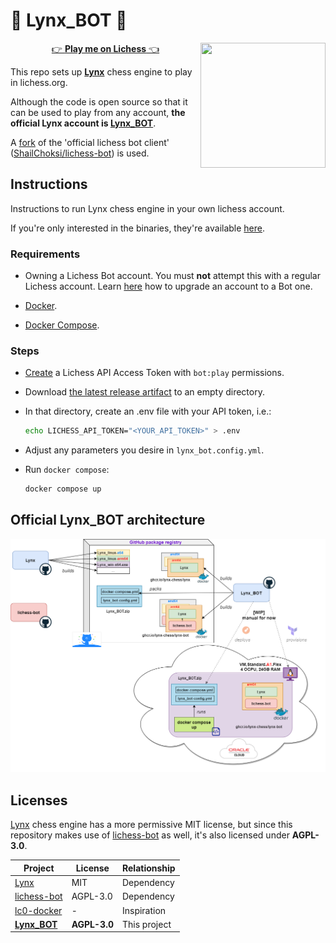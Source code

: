# 🤖 Lynx_BOT 🤖

<img align="right" width="200" height="200" src="https://github.com/lynx-chess/Lynx/blob/main/resources/lynx.png">

<p align="center">
  <a href="https://lichess.org/?user=lynx_bot#friend">👉 <b>Play me on Lichess</b> 👈</a>
</p>

This repo sets up [**Lynx**](https://github.com/lynx-chess/Lynx) chess engine to play in lichess.org.

Although the code is open source so that it can be used to play from any account, **the official Lynx account is [Lynx_BOT](https://lichess.org/@/Lynx_BOT)**.

A [fork](https://github.com/lynx-chess/lichess-bot) of the 'official lichess bot client' ([ShailChoksi/lichess-bot](https://github.com/ShailChoksi/lichess-bot)) is used.

## Instructions

Instructions to run Lynx chess engine in your own lichess account.

If you're only interested in the binaries, they're available [here](https://github.com/lynx-chess/Lynx/releases).

### Requirements

- Owning a Lichess Bot account. You must **not** attempt this with a regular Lichess account. Learn [here](https://lichess.org/api#operation/botAccountUpgrade) how to upgrade an account to a Bot one.

- [Docker](https://docs.docker.com/get-docker/).

- [Docker Compose](https://docs.docker.com/compose/install/).

### Steps

- [Create](https://lichess.org/account/oauth/token/create?) a Lichess API Access Token with `bot:play` permissions.

- Download [the latest release artifact](https://github.com/lynx-chess/Lynx_BOT/releases/latest) to an empty directory.

- In that directory, create an .env file with your API token, i.e.:

  ```bash
  echo LICHESS_API_TOKEN="<YOUR_API_TOKEN>" > .env
  ```

- Adjust any parameters you desire in `lynx_bot.config.yml`.

- Run `docker compose`:

  ```bash
  docker compose up
  ```

## Official Lynx_BOT architecture

![Architecture](resources/architecture_diagram.png)

## Licenses

[Lynx](https://github.com/lynx-chess/Lynx) chess engine has a more permissive MIT license, but since this repository makes use of [lichess-bot](https://github.com/ShailChoksi/lichess-bot) as well, it's also licensed under **AGPL-3.0**.

| Project                                                   | License      | Relationship |
| --------------------------------------------------------- | ------------ | ------------ |
| [Lynx](https://github.com/lynx-chess/Lynx)                | MIT          | Dependency   |
| [lichess-bot](https://github.com//lynx-chess/lichess-bot) | AGPL-3.0     | Dependency   |
| [lc0-docker](https://github.com/vochicong/lc0-docker)     | -            | Inspiration  |
| [**Lynx_BOT**](https://github.com/lynx-chess/Lynx_BOT)    | **AGPL-3.0** | This project |
